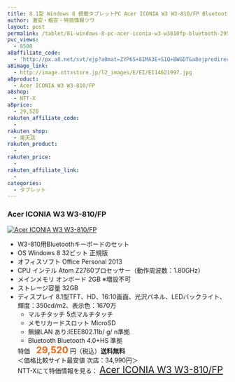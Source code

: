 ```yaml
---
title: 8.1型 Windows 8 搭載タブレットPC Acer ICONIA W3 W3-810/FP Bluetoothキーボード付 特価29,520円！送料無料！
author: 激安・格安・特価情報ツウ
layout: post
permalink: /tablet/81-windows-8-pc-acer-iconia-w3-w3810fp-bluetooth-29520.html
pvc_views:
  - 8508
a8affiliate_code:
  - 'http://px.a8.net/svt/ejp?a8mat=ZYP6S+8IMA3E+S1Q+BWGDT&a8ejpredirect=http://nttxstore.jp/_II_EI14621997'
a8image_link:
  - http://image.nttxstore.jp/l2_images/E/EI/EI14621997.jpg
a8product:
  - Acer ICONIA W3 W3-810/FP
a8shop:
  - NTT-X
a8price:
  - 29,520
rakuten_affiliate_code:
  - 
rakuten_shop:
  - 楽天店
rakuten_product:
  - 
rakuten_price:
  - 
rakuten_affiliate_link:
  - 
categories:
  - タブレット
---
```

### Acer ICONIA W3 W3-810/FP

<div class="img-bg2 img_L">
  <a title="Acer ICONIA W3 W3-810/FP" href="http://px.a8.net/svt/ejp?a8mat=ZYP6S+8IMA3E+S1Q+BWGDT&a8ejpredirect=http://nttxstore.jp/_II_EI14621997" target="_blank"><img src="http://i0.wp.com/image.nttxstore.jp/l2_images/E/EI/EI14621997.jpg?resize=120%2C120" border="0" alt="Acer ICONIA W3 W3-810/FP" style="border: 0pt none;" data-recalc-dims="1" /></a>
</div>

<!--more-->

  * W3-810用Bluetoothキーボードのセット
  * OS Windows 8 32ビット 正規版
  * オフィスソフト Office Personal 2013
  * CPU インテル Atom Z2760プロセッサー（動作周波数：1.80GHz）
  * メインメモリ オンボード 2GB ※増設不可
  * ストレージ容量 32GB
  * ディスプレイ 8.1型TFT、HD、16:10画面、光沢パネル、LEDバックライト、輝度：350cd/m2、表示色：1670万 
      * マルチタッチ 5点マルチタッチ
      * メモリカードスロット MicroSD
      * 無線LAN あり:IEEE802.11b/ g/ n準拠
      * Bluetooth Bluetooth 4.0+HS 準拠</ul> 
    特価　<span style="color: #ff6600; font-size: 150%;"><strong>29,520</strong></span> 円（税込）**送料無料**  
    ＜価格比較サイト最安値 次店：34,990円＞  
    NTT-Xにて特価情報を見る： <span style="font-size: 150%;"><a href="http://px.a8.net/svt/ejp?a8mat=ZYP6S+8IMA3E+S1Q+BWGDT&a8ejpredirect=http://nttxstore.jp/_II_EI14621997" target="_blank">Acer ICONIA W3 W3-810/FP</a></span>